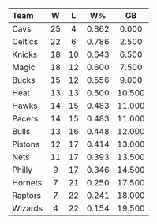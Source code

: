 | Team                             |  W  |  L  |  W%   |   GB   |
|:---------------------------------|:---:|:---:|:-----:|:------:|
| [](/r/clevelandcavs) Cavs        | 25  |  4  | 0.862 | 0.000  |
| [](/r/bostonceltics) Celtics     | 22  |  6  | 0.786 | 2.500  |
| [](/r/nyknicks) Knicks           | 18  | 10  | 0.643 | 6.500  |
| [](/r/orlandomagic) Magic        | 18  | 12  | 0.600 | 7.500  |
| [](/r/mkebucks) Bucks            | 15  | 12  | 0.556 | 9.000  |
| [](/r/heat) Heat                 | 13  | 13  | 0.500 | 10.500 |
| [](/r/atlantahawks) Hawks        | 14  | 15  | 0.483 | 11.000 |
| [](/r/pacers) Pacers             | 14  | 15  | 0.483 | 11.000 |
| [](/r/chicagobulls) Bulls        | 13  | 16  | 0.448 | 12.000 |
| [](/r/detroitpistons) Pistons    | 12  | 17  | 0.414 | 13.000 |
| [](/r/gonets) Nets               | 11  | 17  | 0.393 | 13.500 |
| [](/r/sixers) Philly             |  9  | 17  | 0.346 | 14.500 |
| [](/r/charlottehornets) Hornets  |  7  | 21  | 0.250 | 17.500 |
| [](/r/torontoraptors) Raptors    |  7  | 22  | 0.241 | 18.000 |
| [](/r/washingtonwizards) Wizards |  4  | 22  | 0.154 | 19.500 |